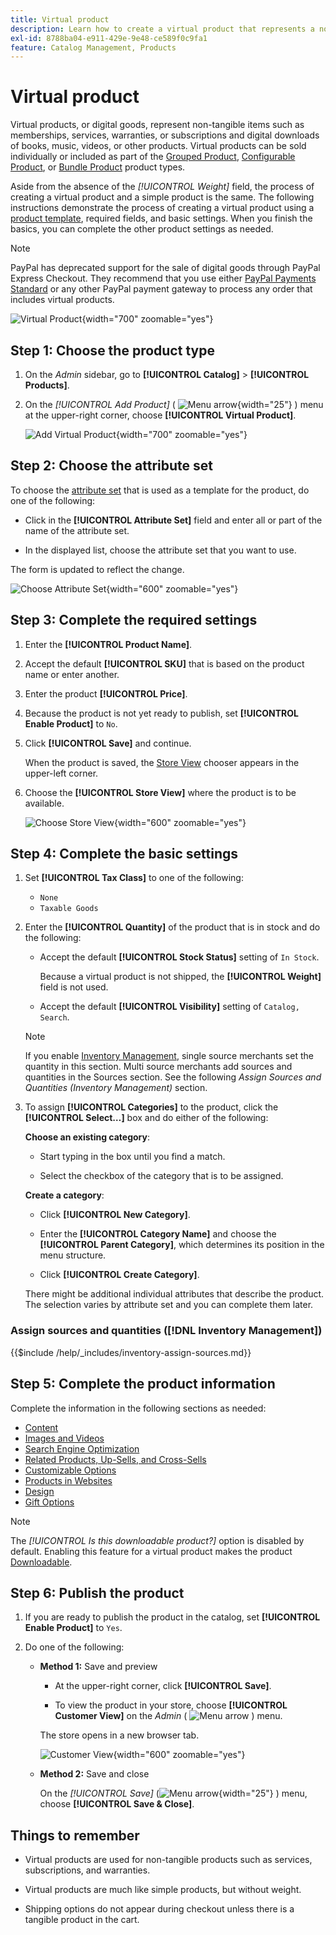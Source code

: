 ```yaml
---
title: Virtual product
description: Learn how to create a virtual product that represents a non-tangible item,  such as a membership, service, warranty, or subscription.
exl-id: 8788ba04-e911-429e-9e48-ce589f0c9fa1
feature: Catalog Management, Products
---
```

# Virtual product

Virtual products, or digital goods, represent non-tangible items such as memberships, services, warranties, or subscriptions and digital downloads of books, music, videos, or other products. Virtual products can be sold individually or included as part of the [Grouped Product](product-create-grouped.md), [Configurable Product](product-create-configurable.md), or [Bundle Product](product-create-bundle.md) product types.

Aside from the absence of the _[!UICONTROL Weight]_ field, the process of creating a virtual product and a simple product is the same. The following instructions demonstrate the process of creating a virtual product using a [product template](attribute-sets.md), required fields, and basic settings. When you finish the basics, you can complete the other product settings as needed.

>[!NOTE]
>
>PayPal has deprecated support for the sale of digital goods through PayPal Express Checkout. They recommend that you use either [PayPal Payments Standard](../stores-purchase/paypal-payments-standard.md) or any other PayPal payment gateway to process any order that includes virtual products.

![Virtual Product](./assets/product-virtual-membership.png){width="700" zoomable="yes"}

## Step 1: Choose the product type

1. On the _Admin_ sidebar, go to **[!UICONTROL Catalog]** > **[!UICONTROL Products]**.

1. On the _[!UICONTROL Add Product]_ ( ![Menu arrow](../assets/icon-menu-down-arrow-red.png){width="25"} ) menu at the upper-right corner, choose **[!UICONTROL Virtual Product]**.

   ![Add Virtual Product](./assets/product-add-virtual.png){width="700" zoomable="yes"}

## Step 2: Choose the attribute set

To choose the [attribute set](attribute-sets.md) that is used as a template for the product, do one of the following:

- Click in the **[!UICONTROL Attribute Set]** field and enter all or part of the name of the attribute set.

- In the displayed list, choose the attribute set that you want to use.

The form is updated to reflect the change.

![Choose Attribute Set](./assets/product-create-choose-attribute-set.png){width="600" zoomable="yes"}

## Step 3: Complete the required settings

1. Enter the **[!UICONTROL Product Name]**.

1. Accept the default **[!UICONTROL SKU]** that is based on the product name or enter another.

1. Enter the product **[!UICONTROL Price]**.

1. Because the product is not yet ready to publish, set **[!UICONTROL Enable Product]** to `No`.

1. Click **[!UICONTROL Save]** and continue.

   When the product is saved, the [Store View](introduction.md#product-scope) chooser appears in the upper-left corner.

1. Choose the **[!UICONTROL Store View]** where the product is to be available.

   ![Choose Store View](./assets/product-create-store-view-choose.png){width="600" zoomable="yes"}

## Step 4: Complete the basic settings

1. Set **[!UICONTROL Tax Class]** to one of the following:

   - `None`
   - `Taxable Goods`

1. Enter the **[!UICONTROL Quantity]** of the product that is in stock and do the following:

   - Accept the default **[!UICONTROL Stock Status]** setting of `In Stock`.

      Because a virtual product is not shipped, the **[!UICONTROL Weight]** field is not used.

   - Accept the default **[!UICONTROL Visibility]** setting of `Catalog, Search`.

   >[!NOTE]
   >
   >If you enable [Inventory Management](../inventory-management/introduction.md), single source merchants set the quantity in this section. Multi source merchants add sources and quantities in the Sources section. See the following _Assign Sources and Quantities (Inventory Management)_ section.

1. To assign **[!UICONTROL Categories]** to the product, click the **[!UICONTROL Select…]** box and do either of the following:

   **Choose an existing category**:

   - Start typing in the box until you find a match.

   - Select the checkbox of the category that is to be assigned.

   **Create a category**:

   - Click **[!UICONTROL New Category]**.

   - Enter the **[!UICONTROL Category Name]** and choose the **[!UICONTROL Parent Category]**, which determines its position in the menu structure.

   - Click **[!UICONTROL Create Category]**.

   There might be additional individual attributes that describe the product. The selection varies by attribute set and you can complete them later.

### Assign sources and quantities ([!DNL Inventory Management])

{{$include /help/_includes/inventory-assign-sources.md}}

## Step 5: Complete the product information

Complete the information in the following sections as needed:

- [Content](product-content.md)
- [Images and Videos](product-images-and-video.md)
- [Search Engine Optimization](product-search-engine-optimization.md)
- [Related Products, Up-Sells, and Cross-Sells](related-products-up-sells-cross-sells.md)
- [Customizable Options](settings-advanced-custom-options.md)
- [Products in Websites](settings-basic-websites.md)
- [Design](settings-advanced-design.md)
- [Gift Options](product-gift-options.md)

>[!NOTE]
>
>The _[!UICONTROL Is this downloadable product?]_ option is disabled by default. Enabling this feature for a virtual product makes the product [Downloadable](product-create-downloadable.md#downloadable-product).

## Step 6: Publish the product

1. If you are ready to publish the product in the catalog, set **[!UICONTROL Enable Product]** to `Yes`.

1. Do one of the following:

   - **Method 1:** Save and preview

      - At the upper-right corner, click **[!UICONTROL Save]**.

      - To view the product in your store, choose **[!UICONTROL Customer View]** on the _Admin_ ( ![Menu arrow](../assets/icon-menu-down-arrow-black.png) ) menu.

      The store opens in a new browser tab.

      ![Customer View](./assets/product-admin-customer-view.png){width="600" zoomable="yes"}

   - **Method 2:** Save and close

      On the _[!UICONTROL Save]_ (![Menu arrow](../assets/icon-menu-down-arrow-red.png){width="25"} ) menu, choose **[!UICONTROL Save & Close]**.

## Things to remember

- Virtual products are used for non-tangible products such as services, subscriptions, and warranties.

- Virtual products are much like simple products, but without weight.

- Shipping options do not appear during checkout unless there is a tangible product in the cart.

<!-- Last updated from includes: 2023-05-19 17:14:58 -->
